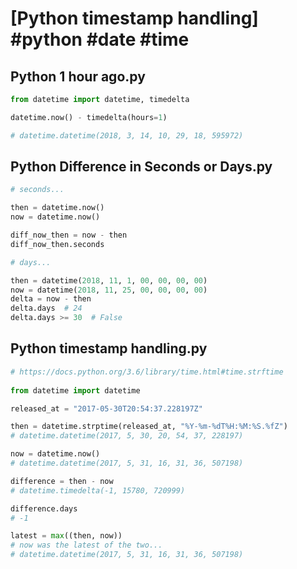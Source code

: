 # [Python timestamp handling] #python #date #time

## Python 1 hour ago.py

```python
from datetime import datetime, timedelta

datetime.now() - timedelta(hours=1)

# datetime.datetime(2018, 3, 14, 10, 29, 18, 595972)
```

## Python Difference in Seconds or Days.py

```python
# seconds...

then = datetime.now()
now = datetime.now()

diff_now_then = now - then
diff_now_then.seconds

# days...

then = datetime(2018, 11, 1, 00, 00, 00, 00)
now = datetime(2018, 11, 25, 00, 00, 00, 00)
delta = now - then
delta.days  # 24
delta.days >= 30  # False
```

## Python timestamp handling.py

```python
# https://docs.python.org/3.6/library/time.html#time.strftime
  
from datetime import datetime

released_at = "2017-05-30T20:54:37.228197Z"

then = datetime.strptime(released_at, "%Y-%m-%dT%H:%M:%S.%fZ")
# datetime.datetime(2017, 5, 30, 20, 54, 37, 228197)

now = datetime.now()
# datetime.datetime(2017, 5, 31, 16, 31, 36, 507198)

difference = then - now
# datetime.timedelta(-1, 15780, 720999)

difference.days
# -1

latest = max((then, now))
# now was the latest of the two...
# datetime.datetime(2017, 5, 31, 16, 31, 36, 507198)
```

